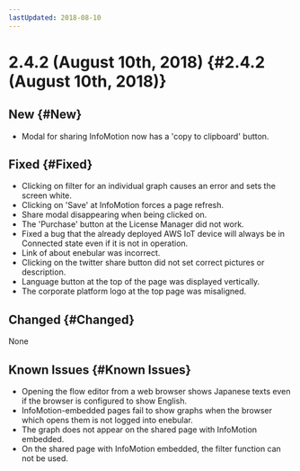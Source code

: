 ```yaml
---
lastUpdated: 2018-08-10
---
```


# 2.4.2 (August 10th, 2018) {#2.4.2 (August 10th, 2018)}

## New {#New}

- Modal for sharing InfoMotion now has a 'copy to clipboard' button.

## Fixed {#Fixed}

- Clicking on filter for an individual graph causes an error and sets the screen white.
- Clicking on 'Save' at InfoMotion forces a page refresh.
- Share modal disappearing when being clicked on.
- The 'Purchase' button at the License Manager did not work. 
- Fixed a bug that the already deployed AWS IoT device will always be in Connected state even if it is not in operation.
- Link of about enebular was incorrect. 
- Clicking on the twitter share button did not set correct pictures or description.
- Language button at the top of the page was displayed vertically.
- The corporate platform logo at the top page was misaligned.

## Changed {#Changed}

None

## Known Issues {#Known Issues}

- Opening the flow editor from a web browser shows Japanese texts even if the browser is configured to show English.
- InfoMotion-embedded pages fail to show graphs when the browser which opens them is not logged into enebular.
- The graph does not appear on the shared page with InfoMotion embedded.
- On the shared page with InfoMotion embedded, the filter function can not be used.